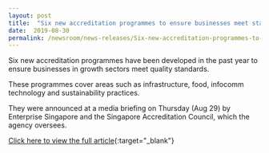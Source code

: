 ```yaml
---
layout: post
title:  "Six new accreditation programmes to ensure businesses meet standards"
date:  2019-08-30
permalink: /newsroom/news-releases/Six-new-accreditation-programmes-to-ensure-businesses-meet-standards
---
```


Six new accreditation programmes have been developed in the past year to ensure businesses in growth sectors meet quality standards.

These programmes cover areas such as infrastructure, food, infocomm technology and sustainability practices.

They were announced at a media briefing on Thursday (Aug 29) by Enterprise Singapore and the Singapore Accreditation Council, which the agency oversees.

[Click here to view the full article](https://www.enterprisesg.gov.sg/media-centre/news/2019/august/six-new-accreditation-programmes-to-ensure-businesses-meet-standards){:target="_blank"}
